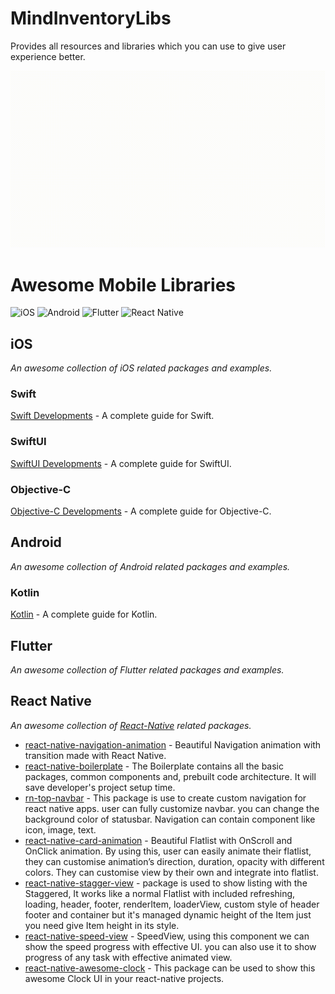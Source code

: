 # MindInventoryLibs
Provides all resources and libraries which you can use to give user experience better.

![Awesome Mobile Libraries - MindInventory.](https://github.com/TusharSanchaniya-mi/MindInventoryLibs/blob/main/banner/mindinventory_banner.gif?raw=true)

# Awesome Mobile Libraries
![iOS](https://img.shields.io/badge/iOS-000000?style=plastic&logo=apple&logoColor=white) ![Android](https://img.shields.io/badge/Android-3DDC84?style=plastic&logo=android&logoColor=white) ![Flutter](https://img.shields.io/badge/Flutter-%2302569B.svg?style=plastic&logo=Flutter&logoColor=white) ![React Native](https://img.shields.io/badge/react_native-%2320232a.svg?style=plastic&logo=react&logoColor=%2361DAFB)

## iOS
*An awesome collection of iOS related packages and examples.*

### Swift
[Swift Developments](https://developer.apple.com/swift/) - A complete guide for Swift.

### SwiftUI
[SwiftUI Developments](https://developer.apple.com/tutorials/SwiftUI) - A complete guide for SwiftUI.

### Objective-C

[Objective-C Developments](https://developer.apple.com/library/archive/documentation/Cocoa/Conceptual/ProgrammingWithObjectiveC/Introduction/Introduction.html) - A complete guide for Objective-C.

## Android
*An awesome collection of Android related packages and examples.*

### Kotlin
[Kotlin](https://developer.android.com/kotlin) - A complete guide for Kotlin.

## Flutter
*An awesome collection of Flutter related packages and examples.*

## React Native
*An awesome collection of [React-Native](https://reactnative.dev/) related packages.*
* [react-native-navigation-animation](https://github.com/Mindinventory/react-native-navigation-animation) - Beautiful Navigation animation with transition made with React Native.
* [react-native-boilerplate](https://github.com/Mindinventory/react-native-boilerplate) - The Boilerplate contains all the basic packages, common components and, prebuilt code architecture. It will save developer's project setup time.
* [rn-top-navbar](https://github.com/Mindinventory/React-Native-top-navbar) - This package is use to create custom navigation for react native apps. user can fully customize navbar. you can change the background color of statusbar. Navigation can contain component like icon, image, text.
* [react-native-card-animation](https://github.com/access-mindinventory/react-native-card-animation) - Beautiful Flatlist with OnScroll and OnClick animation. By using this, user can easily animate their flatlist, they can customise animation’s direction, duration, opacity with different colors. They can customise view by their own and integrate into flatlist.
* [react-native-stagger-view](https://github.com/Mindinventory/react-native-stagger-view) - package is used to show listing with the Staggered, It works like a normal Flatlist with included refreshing, loading, header, footer, renderItem, loaderView, custom style of header footer and container but it's managed dynamic height of the Item just you need give Item height in its style.
* [react-native-speed-view](https://github.com/Mindinventory/react-native-speed-view) - SpeedView, using this component we can show the speed progress with effective UI. you can also use it to show progress of any task with effective animated view.
* [react-native-awesome-clock](https://github.com/Mindinventory/awesome-clock) - This package can be used to show this awesome Clock UI in your react-native projects.